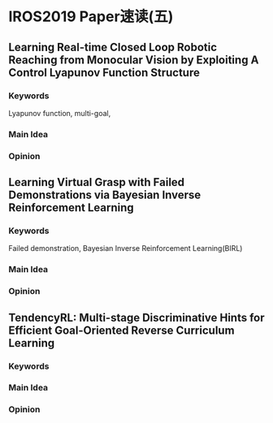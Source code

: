 # IROS2019 Paper速读(五)

## Learning Real-time Closed Loop Robotic Reaching from Monocular Vision by Exploiting A Control Lyapunov Function Structure

### Keywords

Lyapunov function, multi-goal, 

### Main Idea



### Opinion





## Learning Virtual Grasp with Failed Demonstrations via Bayesian Inverse Reinforcement Learning

### Keywords

Failed demonstration, Bayesian Inverse Reinforcement Learning(BIRL)

### Main Idea



### Opinion



## TendencyRL: Multi-stage Discriminative Hints for Efficient Goal-Oriented Reverse Curriculum Learning

### Keywords



### Main Idea



### Opinion

